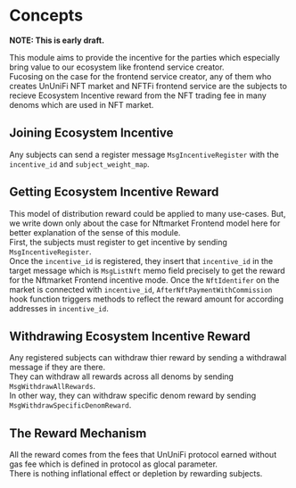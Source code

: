 # Concepts

**NOTE: This is early draft.**

This module aims to provide the incentive for the parties which especially bring value to our ecosystem like frontend service creator.   
Fucosing on the case for the frontend service creator, any of them who creates UnUniFi NFT market and NFTFi frontend service are the subjects to recieve Ecosystem Incentive reward from the NFT trading fee in many denoms which are used in NFT market.

## Joining Ecosystem Incentive

Any subjects can send a register message `MsgIncentiveRegister` with the `incentive_id` and `subject_weight_map`.   

## Getting Ecosystem Incentive Reward

This model of distribution reward could be applied to many use-cases. But, we write down only about the case for Nftmarket Frontend model here for better explanation of the sense of this module.   
First, the subjects must register to get incentive by sending `MsgIncentiveRegister`.   
Once the `incentive_id` is registered, they insert that `incentive_id` in the target message which is `MsgListNft` memo field precisely to get the reward for the Nftmarket Frontend incentive mode.
Once the `NftIdentifer` on the market is connected with `incentive_id`, `AfterNftPaymentWithCommission` hook function triggers methods to reflect the reward amount for according addresses in `incentive_id`.

## Withdrawing Ecosystem Incentive Reward

Any registered subjects can withdraw thier reward by sending a withdrawal message if they are there.   
They can withdraw all rewards across all denoms by sending `MsgWithdrawAllRewards`.   
In other way, they can withdraw specific denom reward by sending `MsgWithdrawSpecificDenomReward`.

## The Reward Mechanism

All the reward comes from the fees that UnUniFi protocol earned without gas fee which is defined in protocol as glocal parameter.   
There is nothing inflational effect or depletion by rewarding subjects.
